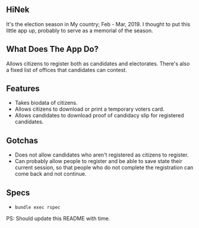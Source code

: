 ## HiNek

It's the election season in My country; Feb - Mar, 2019. I thought to put this little app up, probably to serve as a memorial of the season.

## What Does The App Do?

Allows citizens to register both as candidates and electorates. There's also a fixed list of offices that candidates can contest.

## Features
* Takes biodata of citizens.
* Allows citizens to download or print a temporary voters card.
* Allows candidates to download proof of candidacy slip for registered candidates.


## Gotchas
* Does not allow candidates who aren't registered as citizens to register.
* Can probably allow people to register and be able to save state their current session, so that people who do not complete the registration can come back and not continue.


## Specs
* `bundle exec rspec`

PS: Should update this README with time.
